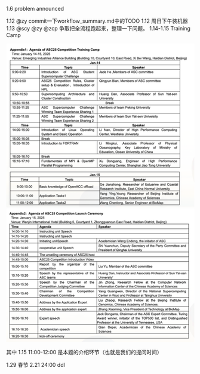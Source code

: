 1.6 problem announced

1.12 @zy commit一下workflow_summary.md中的TODO
1.12 周日下午装机器
1.13 @scy @zy @zcp 争取把全流程跑起来，整理一下问题。
1.14-1.15 Training Camp

![](figs/asc_training1.png)
![](figs/asc_training2.png)

其中 1.15 11:00-12:00 是本题的介绍环节（也就是我们的提问时间）

1.29 春节
2.21 24:00 ddl